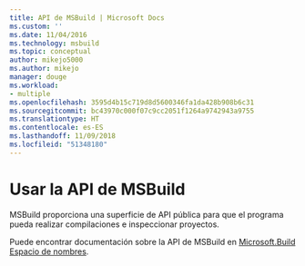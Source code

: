 ```yaml
---
title: API de MSBuild | Microsoft Docs
ms.custom: ''
ms.date: 11/04/2016
ms.technology: msbuild
ms.topic: conceptual
author: mikejo5000
ms.author: mikejo
manager: douge
ms.workload:
- multiple
ms.openlocfilehash: 3595d4b15c719d8d5600346fa1da428b908b6c31
ms.sourcegitcommit: bc43970c000f07c9cc2051f1264a9742943a9755
ms.translationtype: HT
ms.contentlocale: es-ES
ms.lasthandoff: 11/09/2018
ms.locfileid: "51348180"
---
```

# <a name="use-the-msbuild-api"></a>Usar la API de MSBuild

MSBuild proporciona una superficie de API pública para que el programa pueda realizar compilaciones e inspeccionar proyectos.

Puede encontrar documentación sobre la API de MSBuild en [Microsoft.Build Espacio de nombres](https://msdn.microsoft.com/library/mt476050(v=vs.110).aspx).
